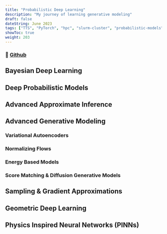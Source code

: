 ```yaml
---
title: "Probabilistic Deep Learning"
description: "My journey of learning generative modeling"
draft: false
dateString: June 2023
tags: ["TTS", "PyTorch", "hpc", "slurm-cluster", "probabilistic-models", "jax", "pytorch-lightning", "multi-gpu-traing"]
showToc: true
weight: 203
--- 
```


### 🔗 [Github](https://github.com/lordzuko/probabilistic-deep-learning)

## Bayesian Deep Learning
## Deep Probabilistic Models
## Advanced Approximate Inference
## Advanced Generative Modeling
### Variational Autoencoders
### Normalizing Flows
### Energy Based Models
### Score Matching & Diffusion Generative Models
## Sampling & Gradient Approximations
## Geometric Deep Learning
## Physics Inspired Neural Networks (PINNs)